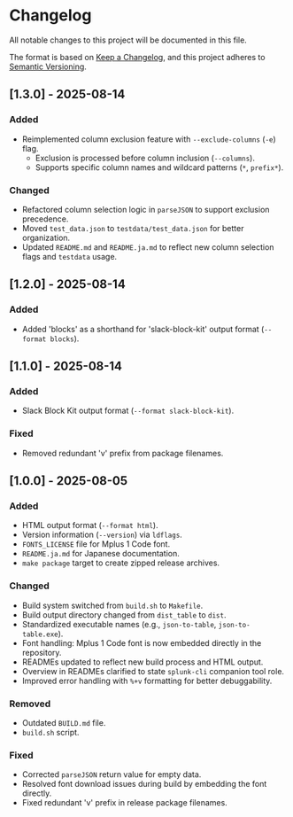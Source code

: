 # Changelog

All notable changes to this project will be documented in this file.

The format is based on [Keep a Changelog](https://keepachangelog.com/en/1.0.0/),
and this project adheres to [Semantic Versioning](https://semver.org/spec/v2.0.0.html).

## [1.3.0] - 2025-08-14

### Added

- Reimplemented column exclusion feature with `--exclude-columns` (`-e`) flag.
  - Exclusion is processed before column inclusion (`--columns`).
  - Supports specific column names and wildcard patterns (`*`, `prefix*`).

### Changed

- Refactored column selection logic in `parseJSON` to support exclusion precedence.
- Moved `test_data.json` to `testdata/test_data.json` for better organization.
- Updated `README.md` and `README.ja.md` to reflect new column selection flags and `testdata` usage.

## [1.2.0] - 2025-08-14

### Added

- Added 'blocks' as a shorthand for 'slack-block-kit' output format (`--format blocks`).

## [1.1.0] - 2025-08-14

### Added

- Slack Block Kit output format (`--format slack-block-kit`).

### Fixed

- Removed redundant 'v' prefix from package filenames.

## [1.0.0] - 2025-08-05

### Added

- HTML output format (`--format html`).
- Version information (`--version`) via `ldflags`.
- `FONTS_LICENSE` file for Mplus 1 Code font.
- `README.ja.md` for Japanese documentation.
- `make package` target to create zipped release archives.

### Changed

- Build system switched from `build.sh` to `Makefile`.
- Build output directory changed from `dist_table` to `dist`.
- Standardized executable names (e.g., `json-to-table`, `json-to-table.exe`).
- Font handling: Mplus 1 Code font is now embedded directly in the repository.
- READMEs updated to reflect new build process and HTML output.
- Overview in READMEs clarified to state `splunk-cli` companion tool role.
- Improved error handling with `%+v` formatting for better debuggability.

### Removed

- Outdated `BUILD.md` file.
- `build.sh` script.

### Fixed

- Corrected `parseJSON` return value for empty data.
- Resolved font download issues during build by embedding the font directly.
- Fixed redundant 'v' prefix in release package filenames.